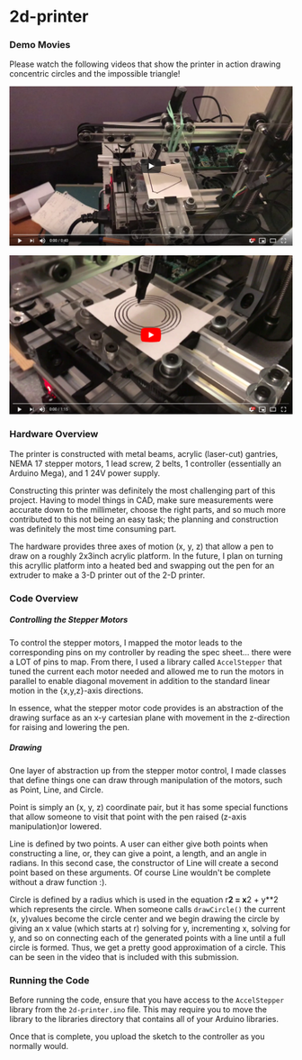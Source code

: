 # 2d-printer

### Demo Movies

Please watch the following videos that show the printer in action drawing concentric circles and the impossible triangle!

[![2D printer drawing the impossible triangle](img/tri-yt.png)](https://youtu.be/VmEdCu-YnbQ)

[![2D printer drawing concentric circles](img/circ-yt.png)](https://youtu.be/LLB9v7cW5J4)


### Hardware Overview

The printer is constructed with metal beams, acrylic (laser-cut) gantries, NEMA 17 stepper motors, 1 lead screw, 2 belts, 1 controller (essentially an Arduino Mega), and 1 24V power supply.

Constructing this printer was definitely the most challenging part of this project. Having to model things in CAD, make sure measurements were accurate down to the millimeter, choose the right parts, and so much more contributed to this not being an easy task; the planning and construction was definitely the most time consuming part.

The hardware provides three axes of motion (x, y, z) that allow a pen to draw on a roughly 2x3inch acrylic platform. In the future, I plan on turning this acryllic platform into a heated bed and swapping out the pen for an extruder to make a 3-D printer out of the 2-D printer.


### Code Overview

##### Controlling the Stepper Motors

To control the stepper motors, I mapped the motor leads to the corresponding pins on my controller by reading the spec sheet... there were a LOT of pins to map.
From there, I used a library called `AccelStepper` that tuned the current each motor needed and allowed me to run the motors in parallel to enable diagonal movement in addition to the standard linear motion in the {x,y,z}-axis directions.

In essence, what the stepper motor code provides is an abstraction of the drawing surface as an x-y cartesian plane with movement in the z-direction for raising and lowering the pen.

##### Drawing

One layer of abstraction up from the stepper motor control, I made classes that define things one can draw through manipulation of the motors, such as Point, Line, and Circle.

Point is simply an (x, y, z) coordinate pair, but it has some special functions that allow someone to visit that point with the pen raised (z-axis manipulation)or lowered.

Line is defined by two points. A user can either give both points when constructing a line, or, they  can give a point, a length, and an angle in radians.  In this second case, the constructor of Line will create a second point based on these arguments. Of course Line wouldn't be complete without a draw function :).

Circle is defined by a radius which is used in the equation r**2 = x**2 + y**2 which represents the circle. When someone calls `drawCircle()` the current (x, y)values become the circle center and we begin drawing the circle by giving an x value (which starts at r) solving for y, incrementing x, solving for y, and so on connecting each of the generated points with a line until a full circle is formed. Thus, we get a pretty good approximation of a circle. This can be seen in the video that is included with this submission.


### Running the Code

Before running the code, ensure that you have access to the `AccelStepper` library from the `2d-printer.ino` file. This may require you to move the library to the libraries directory that contains all of your Arduino libraries.

Once that is complete, you upload the sketch to the controller as you normally would.
